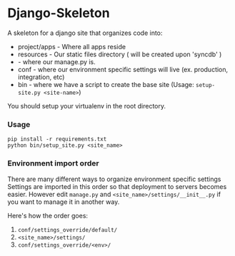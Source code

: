 # Django-Skeleton


A skeleton for a django site that organizes code into:

*   project/apps - Where all apps reside
*   resources - Our static files directory ( will be created upon 'syncdb' )
*   <site-name> - where our manage.py is.
*   conf - where our environment specific settings will live (ex. production, integration, etc)
*   bin - where we have a script to create the base site (Usage: `setup-site.py <site-name>`)

You should setup your virtualenv in the root directory.

### Usage

	pip install -r requirements.txt
	python bin/setup_site.py <site_name>

### Environment import order

There are many different ways to organize environment specific settings
Settings are imported in this order so that deployment to servers becomes easier.
However edit `manage.py` and `<site_name>/settings/__init__.py` if you want to manage it in another way.

Here's how the order goes:

1. `conf/settings_override/default/`
2. `<site_name>/settings/`
3. `conf/settings_override/<env>/`
